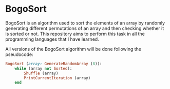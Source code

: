 # BogoSort
BogoSort is an algorithm used to sort the elements of an array by randomly generating different permutations of an array and then checking whether it is sorted or not. This repository aims to perform this task in all the programming languages that I have learned.

All versions of the BogoSort algorithm will be done following the pseudocode:

```ruby
BogoSort (array: GenerateRandomArray (8)):
    while (array not Sorted):
        Shuffle (array)
        PrintCurrentIteration (array)
    end
```